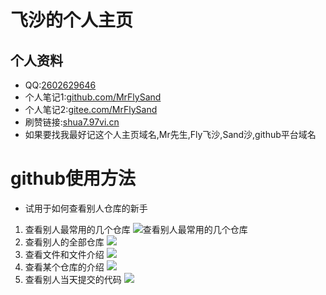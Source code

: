 # 飞沙的个人主页
## 个人资料
* QQ:[2602629646](mqqwpa://im/chat?chat_type=wpa&uin=2602629646)
* 个人笔记1:[github.com/MrFlySand](https://github.com/MrFlySand)
* 个人笔记2:[gitee.com/MrFlySand](https://gitee.com/MrFlySand)
* 刷赞链接:[shua7.97vi.cn](http://shua7.97vi.cn)
* 如果要找我最好记这个人主页域名,Mr先生,Fly飞沙,Sand沙,github平台域名
# github使用方法
* 试用于如何查看别人仓库的新手
1. 查看别人最常用的几个仓库
![查看别人最常用的几个仓库](https://gitee.com/MrFlySand/Other/raw/master/Material/Image/GithubPage/github-01.png)
2. 查看别人的全部仓库
![](https://gitee.com/MrFlySand/Other/raw/master/Material/Image/GithubPage/github-02.png)
3. 查看文件和文件介绍
![](https://gitee.com/MrFlySand/Other/raw/master/Material/Image/GithubPage/github-03.png)
4. 查看某个仓库的介绍
![](https://gitee.com/MrFlySand/Other/raw/master/Material/Image/GithubPage/github-04.png)
5. 查看别人当天提交的代码
![](https://gitee.com/MrFlySand/Other/raw/master/Material/Image/GithubPage/github-05.png)
